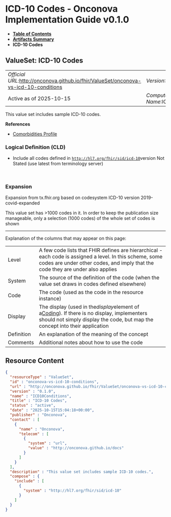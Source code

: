 # ICD-10 Codes - Onconova Implementation Guide v0.1.0

* [**Table of Contents**](toc.md)
* [**Artifacts Summary**](artifacts.md)
* **ICD-10 Codes**

## ValueSet: ICD-10 Codes 

| | |
| :--- | :--- |
| *Official URL*:http://onconova.github.io/fhir/ValueSet/onconova-vs-icd-10-conditions | *Version*:0.1.0 |
| Active as of 2025-10-15 | *Computable Name*:ICD10Conditions |

 
This value set includes sample ICD-10 codes. 

 **References** 

* [Comorbidities Profile](StructureDefinition-onconova-comorbidities.md)

### Logical Definition (CLD)

* Include all codes defined in [`http://hl7.org/fhir/sid/icd-10`](http://terminology.hl7.org/6.5.0/CodeSystem-icd10.html)version Not Stated (use latest from terminology server)

 

### Expansion

Expansion from tx.fhir.org based on codesystem ICD-10 version 2019-covid-expanded

This value set has >1000 codes in it. In order to keep the publication size manageable, only a selection (1000 codes) of the whole set of codes is shown

-------

 Explanation of the columns that may appear on this page: 

| | |
| :--- | :--- |
| Level | A few code lists that FHIR defines are hierarchical - each code is assigned a level. In this scheme, some codes are under other codes, and imply that the code they are under also applies |
| System | The source of the definition of the code (when the value set draws in codes defined elsewhere) |
| Code | The code (used as the code in the resource instance) |
| Display | The display (used in the*display*element of a[Coding](http://hl7.org/fhir/R4/datatypes.html#Coding)). If there is no display, implementers should not simply display the code, but map the concept into their application |
| Definition | An explanation of the meaning of the concept |
| Comments | Additional notes about how to use the code |



## Resource Content

```json
{
  "resourceType" : "ValueSet",
  "id" : "onconova-vs-icd-10-conditions",
  "url" : "http://onconova.github.io/fhir/ValueSet/onconova-vs-icd-10-conditions",
  "version" : "0.1.0",
  "name" : "ICD10Conditions",
  "title" : "ICD-10 Codes",
  "status" : "active",
  "date" : "2025-10-15T15:04:18+00:00",
  "publisher" : "Onconova",
  "contact" : [
    {
      "name" : "Onconova",
      "telecom" : [
        {
          "system" : "url",
          "value" : "http://onconova.github.io/docs"
        }
      ]
    }
  ],
  "description" : "This value set includes sample ICD-10 codes.",
  "compose" : {
    "include" : [
      {
        "system" : "http://hl7.org/fhir/sid/icd-10"
      }
    ]
  }
}

```
